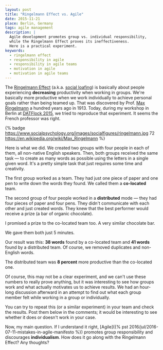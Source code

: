 ```yaml
---
layout: post
title: "Ringelmann Effect vs. Agile"
date: 2015-11-21
place: Berlin, Germany
tags: agile management
description: |
  Agile development promotes group vs. individual responsibility,
  while the Ringelmann Effect proves its ineffectiveness.
  Here is a practical experiment.
keywords:
  - ringelmann effect
  - responsibility in agile
  - responsibility in agile teams
  - motivation in agile
  - motivation in agile teams
---
```


The [Ringelmann Effect](https://en.wikipedia.org/wiki/Ringelmann_effect)
(a.k.a. [social loafing](https://en.wikipedia.org/wiki/Social_loafing))
is basically about people experiencing **decreasing** productivity
when working in groups. We're basically more productive when
we work individually to achieve personal goals rather than being
teamed up. That was discovered by Prof. [Max Ringelmann](https://en.wikipedia.org/wiki/Max_Ringelmann) a hundred
years ago in 1913. Today, during my workshop in Berlin at
[DATFlock 2015](http://distributed-agile-teams.org/workshops/), we tried
to reproduce that experiment. It seems the French professor was right.

<!--more-->

{% badge https://www.socialpsychology.org/images/socialfigures/ringelmann.jpg 72 https://en.wikipedia.org/wiki/Max_Ringelmann %}

Here is what we did. We created two groups with four people in each of them,
all non-native English speakers. Then, both groups received the same
task &mdash; to create as many words as possible using the letters in a single given word.
It's a pretty simple task that just requires some time and creativity.

The first group worked as a team. They had just one piece of paper
and one pen to write down the words they found. We called them a
**co-located** team.

The second group of four people worked in a **distributed** mode &mdash;
they had four pieces of paper and four pens. They didn't communicate with
each other and just created words. They knew that the best performer
would receive a prize (a bar of organic chocolate).

I promised a prize to the co-located team too. A very similar chocolate bar.

We gave them both just 5 minutes.

Our result was this: **38 words** found by a co-located team and **41 words**
found by a distributed team. Of course, we removed duplicates and non-English
words.

The distributed team was **8 percent** more productive than the co-located one.

Of course, this may not be a clear experiment, and we can't use these numbers
to really prove anything, but it was interesting to see how groups work and what
actually motivates us to achieve results. We had an hour-long discussion afterward
in an attempt to find out what each group member felt while working in a group
or individually.

You can try to repeat this (or a similar experiment) in your team and check
the results. Post them below in the comments; it would be interesting to see whether
it does or doesn't work in your case.

Now, my main question. If I understand it right,
[Agile]({% pst 2016/jul/2016-07-11-mistakes-in-agile-manifesto %}) promotes group
responsibility and discourages **individualism**. How does it go along
with the Ringelmann Effect? Any thoughts?
